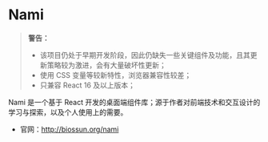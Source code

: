 # Nami

> **警告：**
>
> -   该项目仍处于早期开发阶段，因此仍缺失一些关键组件及功能，且其更新策略较为激进，会有大量破坏性更新；
> -   使用 CSS 变量等较新特性，浏览器兼容性较差；
> -   只兼容 React 16 及以上版本；

Nami 是一个基于 React 开发的桌面端组件库；源于作者对前端技术和交互设计的学习与探索，以及个人使用上的需要。

-   官网：http://biossun.org/nami

